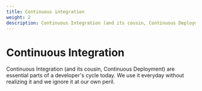 ```yaml
---
title: Continuous integration
weight: 2
description: Continuous Integration (and its cousin, Continuous Deployment) are essential parts of a developer's cycle today. We use it everyday without realizing it and we ignore it at our own peril.
---
```


# Continuous Integration

Continuous Integration (and its cousin, Continuous Deployment) are essential parts of a developer's cycle today. We use it everyday without realizing it and we ignore it at our own peril.
